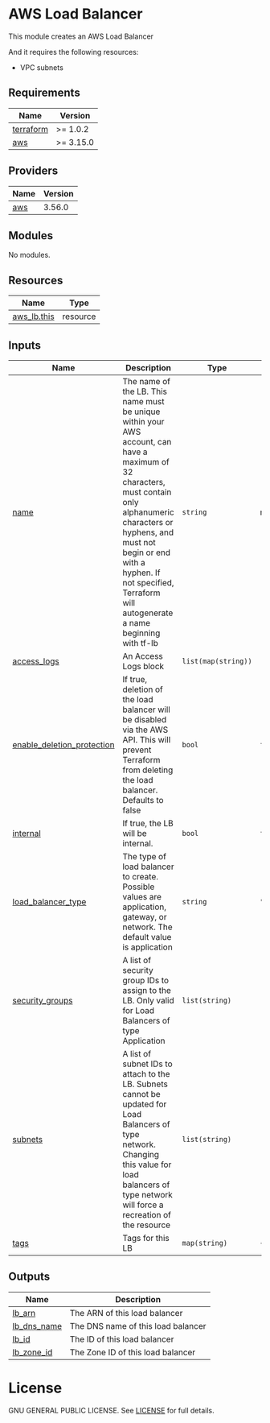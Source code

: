 <!-- BEGIN_TF_DOCS -->
 # AWS Load Balancer

This module creates an AWS Load Balancer

And it requires the following resources:
 - VPC subnets

## Requirements

| Name | Version |
|------|---------|
| <a name="requirement_terraform"></a> [terraform](#requirement\_terraform) | >= 1.0.2 |
| <a name="requirement_aws"></a> [aws](#requirement\_aws) | >= 3.15.0 |

## Providers

| Name | Version |
|------|---------|
| <a name="provider_aws"></a> [aws](#provider\_aws) | 3.56.0 |

## Modules

No modules.

## Resources

| Name | Type |
|------|------|
| [aws_lb.this](https://registry.terraform.io/providers/hashicorp/aws/latest/docs/resources/lb) | resource |

## Inputs

| Name | Description | Type | Default | Required |
|------|-------------|------|---------|:--------:|
| <a name="input_name"></a> [name](#input\_name) | The name of the LB. This name must be unique within your AWS account, can have a maximum of 32 characters, must contain only alphanumeric characters or hyphens, and must not begin or end with a hyphen. If not specified, Terraform will autogenerate a name beginning with tf-lb | `string` | n/a | yes |
| <a name="input_access_logs"></a> [access\_logs](#input\_access\_logs) | An Access Logs block | `list(map(string))` | `[]` | no |
| <a name="input_enable_deletion_protection"></a> [enable\_deletion\_protection](#input\_enable\_deletion\_protection) | If true, deletion of the load balancer will be disabled via the AWS API. This will prevent Terraform from deleting the load balancer. Defaults to false | `bool` | `false` | no |
| <a name="input_internal"></a> [internal](#input\_internal) | If true, the LB will be internal. | `bool` | `false` | no |
| <a name="input_load_balancer_type"></a> [load\_balancer\_type](#input\_load\_balancer\_type) | The type of load balancer to create. Possible values are application, gateway, or network. The default value is application | `string` | `"application"` | no |
| <a name="input_security_groups"></a> [security\_groups](#input\_security\_groups) | A list of security group IDs to assign to the LB. Only valid for Load Balancers of type Application | `list(string)` | `[]` | no |
| <a name="input_subnets"></a> [subnets](#input\_subnets) | A list of subnet IDs to attach to the LB. Subnets cannot be updated for Load Balancers of type network. Changing this value for load balancers of type network will force a recreation of the resource | `list(string)` | `[]` | no |
| <a name="input_tags"></a> [tags](#input\_tags) | Tags for this LB | `map(string)` | `{}` | no |

## Outputs

| Name | Description |
|------|-------------|
| <a name="output_lb_arn"></a> [lb\_arn](#output\_lb\_arn) | The ARN of this load balancer |
| <a name="output_lb_dns_name"></a> [lb\_dns\_name](#output\_lb\_dns\_name) | The DNS name of this load balancer |
| <a name="output_lb_id"></a> [lb\_id](#output\_lb\_id) | The ID of this load balancer |
| <a name="output_lb_zone_id"></a> [lb\_zone\_id](#output\_lb\_zone\_id) | The Zone ID of this load balancer |

# License
GNU GENERAL PUBLIC LICENSE. See [LICENSE](../../LICENSE) for full details.
<!-- END_TF_DOCS -->
